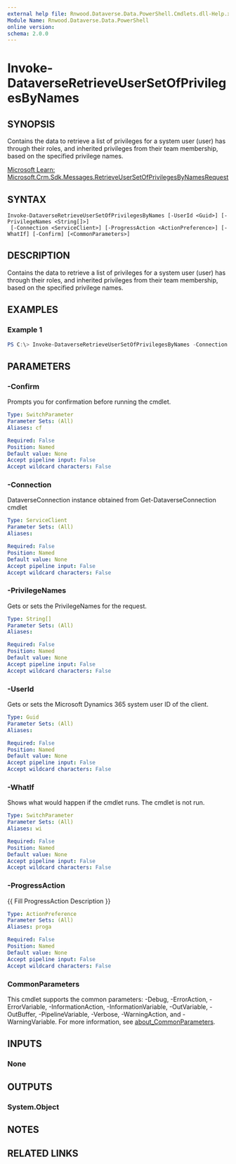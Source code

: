 ```yaml
---
external help file: Rnwood.Dataverse.Data.PowerShell.Cmdlets.dll-Help.xml
Module Name: Rnwood.Dataverse.Data.PowerShell
online version:
schema: 2.0.0
---
```


# Invoke-DataverseRetrieveUserSetOfPrivilegesByNames

## SYNOPSIS
Contains the data to retrieve a list of privileges for a system user (user) has through their roles, and inherited privileges from their team membership, based on the specified privilege names.

[Microsoft Learn: Microsoft.Crm.Sdk.Messages.RetrieveUserSetOfPrivilegesByNamesRequest](https://learn.microsoft.com/en-us/dotnet/api/microsoft.crm.sdk.messages.RetrieveUserSetOfPrivilegesByNamesRequest?view=dataverse-sdk-latest)

## SYNTAX

```
Invoke-DataverseRetrieveUserSetOfPrivilegesByNames [-UserId <Guid>] [-PrivilegeNames <String[]>]
 [-Connection <ServiceClient>] [-ProgressAction <ActionPreference>] [-WhatIf] [-Confirm] [<CommonParameters>]
```

## DESCRIPTION
Contains the data to retrieve a list of privileges for a system user (user) has through their roles, and inherited privileges from their team membership, based on the specified privilege names.

## EXAMPLES

### Example 1
```powershell
PS C:\> Invoke-DataverseRetrieveUserSetOfPrivilegesByNames -Connection <ServiceClient> -UserId <Guid> -PrivilegeNames <String[]>
```

## PARAMETERS

### -Confirm
Prompts you for confirmation before running the cmdlet.

```yaml
Type: SwitchParameter
Parameter Sets: (All)
Aliases: cf

Required: False
Position: Named
Default value: None
Accept pipeline input: False
Accept wildcard characters: False
```

### -Connection
DataverseConnection instance obtained from Get-DataverseConnection cmdlet

```yaml
Type: ServiceClient
Parameter Sets: (All)
Aliases:

Required: False
Position: Named
Default value: None
Accept pipeline input: False
Accept wildcard characters: False
```

### -PrivilegeNames
Gets or sets the PrivilegeNames for the request.

```yaml
Type: String[]
Parameter Sets: (All)
Aliases:

Required: False
Position: Named
Default value: None
Accept pipeline input: False
Accept wildcard characters: False
```

### -UserId
Gets or sets the Microsoft Dynamics 365 system user ID of the client.

```yaml
Type: Guid
Parameter Sets: (All)
Aliases:

Required: False
Position: Named
Default value: None
Accept pipeline input: False
Accept wildcard characters: False
```

### -WhatIf
Shows what would happen if the cmdlet runs. The cmdlet is not run.

```yaml
Type: SwitchParameter
Parameter Sets: (All)
Aliases: wi

Required: False
Position: Named
Default value: None
Accept pipeline input: False
Accept wildcard characters: False
```

### -ProgressAction
{{ Fill ProgressAction Description }}

```yaml
Type: ActionPreference
Parameter Sets: (All)
Aliases: proga

Required: False
Position: Named
Default value: None
Accept pipeline input: False
Accept wildcard characters: False
```

### CommonParameters
This cmdlet supports the common parameters: -Debug, -ErrorAction, -ErrorVariable, -InformationAction, -InformationVariable, -OutVariable, -OutBuffer, -PipelineVariable, -Verbose, -WarningAction, and -WarningVariable. For more information, see [about_CommonParameters](http://go.microsoft.com/fwlink/?LinkID=113216).

## INPUTS

### None

## OUTPUTS

### System.Object
## NOTES

## RELATED LINKS
